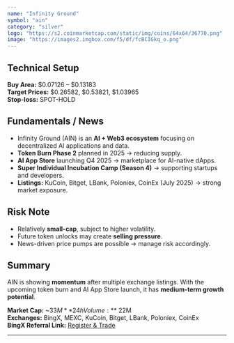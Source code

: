 ```yaml
---
name: "Infinity Ground"
symbol: "ain"
category: "silver"
logo: "https://s2.coinmarketcap.com/static/img/coins/64x64/36770.png"
image: "https://images2.imgbox.com/f5/df/fcBCIGkq_o.png"
---
```


## Technical Setup

**Buy Area:** $0.07126 – $0.13183  
**Target Prices:** $0.26582, $0.53821, $1.03965  
**Stop-loss:** SPOT-HOLD  

## Fundamentals / News

- Infinity Ground (AIN) is an **AI + Web3 ecosystem** focusing on decentralized AI applications and data.  
- **Token Burn Phase 2** planned in 2025 → reducing supply.  
- **AI App Store** launching Q4 2025 → marketplace for AI-native dApps.  
- **Super Individual Incubation Camp (Season 4)** → supporting startups and developers.  
- **Listings:** KuCoin, Bitget, LBank, Poloniex, CoinEx (July 2025) → strong market exposure.  

## Risk Note

- Relatively **small-cap**, subject to higher volatility.  
- Future token unlocks may create **selling pressure**.  
- News-driven price pumps are possible → manage risk accordingly.  

## Summary

AIN is showing **momentum** after multiple exchange listings. With the upcoming token burn and AI App Store launch, it has **medium-term growth potential**.  

**Market Cap:** ~$33M  
**24h Volume:** ~$22M  
**Exchanges:** BingX, MEXC, KuCoin, Bitget, LBank, Poloniex, CoinEx  
**BingX Referral Link:** [Register & Trade](https://bingx.com/invite/GZT9KD/)

---

